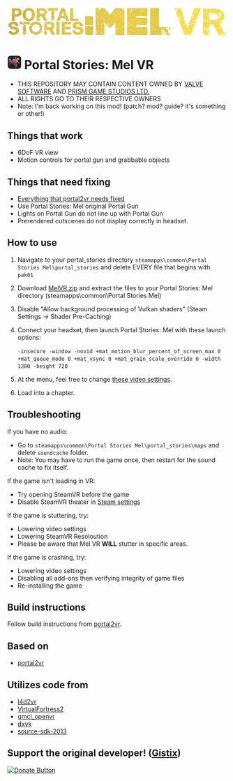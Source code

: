 <div align="center">
  <p>
    <a align="center" href="https://ultralytics.com/yolov5" target="_blank">
      <img width="auto" src="https://raw.githubusercontent.com/imcommonsense/MelVR/main/imgs/logo.png"></a>
  </p>
</div>

# ![Portal Stories: Mel icon by carl6005](imgs/icon.png "Portal Stories: Mel Icon by carl6005") Portal Stories: Mel VR
* THIS REPOSITORY MAY CONTAIN CONTENT OWNED BY [VALVE SOFTWARE](https://www.valvesoftware.com/) AND [PRISM GAME STUDIOS LTD.](prismstudios.org)
* ALL RIGHTS GO TO THEIR RESPECTIVE OWNERS
* Note: I'm back working on this mod! (patch? mod? guide? it's something or other!)

## Things that work
* 6DoF VR view
* Motion controls for portal gun and grabbable objects

## Things that need fixing
* [Everything that portal2vr needs fixed](https://github.com/Gistix/portal2vr#things-that-need-fixing)
* Use Portal Stories: Mel original Portal Gun
* Lights on Portal Gun do not line up with Portal Gun
* Prerendered cutscenes do not display correctly in headset.

## How to use
1. Navigate to your portal_stories directory ```steamapps\common\Portal Stories Mel\portal_stories``` and delete EVERY file that begins with ```pak01```
2. Download [MelVR.zip](https://github.com/imcommonsense/MelVR/releases) and extract the files to your Portal Stories: Mel directory (steamapps\common\Portal Stories Mel)
3. Disable "Allow background processing of Vulkan shaders" (Steam Settings -> Shader Pre-Caching)
4. Connect your headset, then launch Portal Stories: Mel with these launch options:
   
   ``` -insecure -window -novid +mat_motion_blur_percent_of_screen_max 0 +mat_queue_mode 0 +mat_vsync 0 +mat_grain_scale_override 0 -width 1280 -height 720 ```

4. At the menu, feel free to change [these video settings](https://imgur.com/a/blTSqk2).
5. Load into a chapter. 

## Troubleshooting
If you have no audio:
* Go to ```steamapps\common\Portal Stories Mel\portal_stories\maps``` and delete ```soundcache``` folder.
* Note: You may have to run the game once, then restart for the sound cache to fix itself.
  
If the game isn't loading in VR:
* Try opening SteamVR before the game
* Disable SteamVR theater in [Steam settings](https://external-preview.redd.it/1WdLExouo_YKhTGT6C5GGrOjeWO7qNdIdDRvIRBhw-0.png?auto=webp&s=0d4447a9d954e1ec15b2c010cf50eeabd51f4197)

If the game is stuttering, try: 
* Lowering video settings
* Lowering SteamVR Resoloution
* Please be aware that Mel VR <b>WILL</b> stutter in specific areas.

If the game is crashing, try:
* Lowering video settings
* Disabling all add-ons then verifying integrity of game files
* Re-installing the game

## Build instructions
Follow build instructions from [portal2vr](https://github.com/Gistix/portal2vr).

## Based on
* [portal2vr](https://github.com/Gistix/portal2vr)
  
## Utilizes code from
* [l4d2vr](https://github.com/sd805/l4d2vr)
* [VirtualFortress2](https://github.com/PinkMilkProductions/VirtualFortress2)
* [gmcl_openvr](https://github.com/Planimeter/gmcl_openvr/)
* [dxvk](https://github.com/TheIronWolfModding/dxvk/tree/vr-dx9-rel)
* [source-sdk-2013](https://github.com/ValveSoftware/source-sdk-2013/)

## Support the original developer! ([Gistix](https://github.com/Gistix))
<a href="https://www.paypal.com/donate/?business=YL7TGWKPCC9H8&no_recurring=0&currency_code=USD"><img src="https://pics.paypal.com/00/s/MDAwNDljNmUtZWZiZS00ZTI1LWFiMTMtZTdhZmQ5NmU5ZDUx/file.PNG" alt="Donate Button" style="width:auto;height:100px;"></a>

